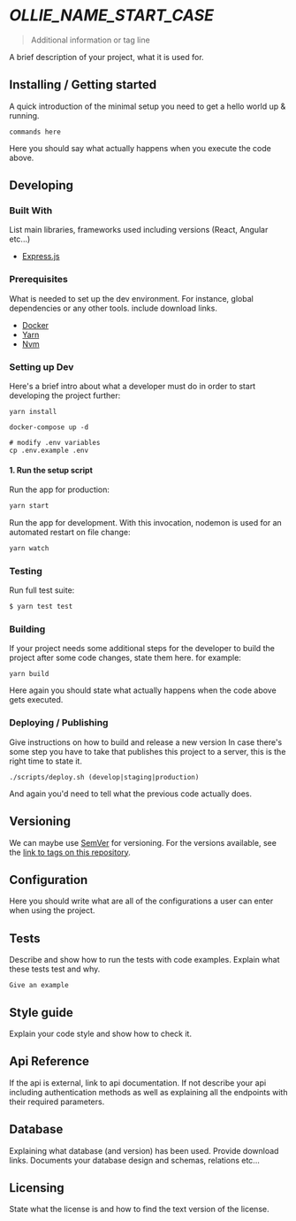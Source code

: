 # _OLLIE_NAME_START_CASE_

> Additional information or tag line

A brief description of your project, what it is used for.

## Installing / Getting started

A quick introduction of the minimal setup you need to get a hello world up &
running.

```shell
commands here
```

Here you should say what actually happens when you execute the code above.

## Developing

### Built With
List main libraries, frameworks used including versions (React, Angular etc...)

- [Express.js](http://expressjs.com)

### Prerequisites
What is needed to set up the dev environment. For instance, global dependencies or any other tools. include download links.

- [Docker](https://www.docker.com)
- [Yarn](https://yarnpkg.com)
- [Nvm](https://github.com/creationix/nvm)


### Setting up Dev

Here's a brief intro about what a developer must do in order to start developing
the project further:

```shell
yarn install

docker-compose up -d

# modify .env variables
cp .env.example .env
```

#### 1. Run the setup script

Run the app for production:

```bash
yarn start
```

Run the app for development. With this invocation, nodemon is used for an automated restart on file change:

```bash
yarn watch
```



### Testing

Run full test suite:

```bash
$ yarn test test
```

### Building
If your project needs some additional steps for the developer to build the
project after some code changes, state them here. for example:

```shell
yarn build
```

Here again you should state what actually happens when the code above gets
executed.

### Deploying / Publishing
Give instructions on how to build and release a new version
In case there's some step you have to take that publishes this project to a
server, this is the right time to state it.

```shell
./scripts/deploy.sh (develop|staging|production)
```

And again you'd need to tell what the previous code actually does.

## Versioning

We can maybe use [SemVer](http://semver.org/) for versioning. For the versions available, see the [link to tags on this repository](/tags).


## Configuration

Here you should write what are all of the configurations a user can enter when
using the project.

## Tests

Describe and show how to run the tests with code examples.
Explain what these tests test and why.

```shell
Give an example
```

## Style guide

Explain your code style and show how to check it.


## Api Reference

If the api is external, link to api documentation. If not describe your api including authentication methods as well as explaining all the endpoints with their required parameters.


## Database

Explaining what database (and version) has been used. Provide download links.
Documents your database design and schemas, relations etc... 

## Licensing

State what the license is and how to find the text version of the license.
